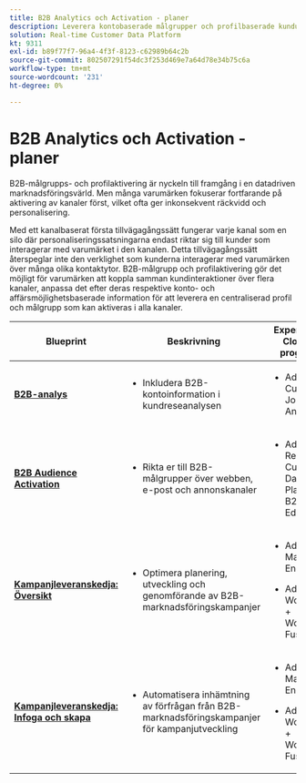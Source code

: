 ```yaml
---
title: B2B Analytics och Activation - planer
description: Leverera kontobaserade målgrupper och profilbaserade kundupplevelser med Real-time Customer Data Platform.
solution: Real-time Customer Data Platform
kt: 9311
exl-id: b89f77f7-96a4-4f3f-8123-c62989b64c2b
source-git-commit: 802507291f54dc3f253d469e7a64d78e34b75c6a
workflow-type: tm+mt
source-wordcount: '231'
ht-degree: 0%

---
```


# B2B Analytics och Activation - planer

B2B-målgrupps- och profilaktivering är nyckeln till framgång i en datadriven marknadsföringsvärld. Men många varumärken fokuserar fortfarande på aktivering av kanaler först, vilket ofta ger inkonsekvent räckvidd och personalisering.

Med ett kanalbaserat första tillvägagångssätt fungerar varje kanal som en silo där personaliseringssatsningarna endast riktar sig till kunder som interagerar med varumärket i den kanalen. Detta tillvägagångssätt återspeglar inte den verklighet som kunderna interagerar med varumärken över många olika kontaktytor. B2B-målgrupp och profilaktivering gör det möjligt för varumärken att koppla samman kundinteraktioner över flera kanaler, anpassa det efter deras respektive konto- och affärsmöjlighetsbaserade information för att leverera en centraliserad profil och målgrupp som kan aktiveras i alla kanaler.

| Blueprint | Beskrivning | Experience Cloud-program |
|---|---|---|
| **[B2B-analys](https://experienceleague.adobe.com/docs/analytics-platform/using/cja-usecases/b2b.html)** | <ul><li>Inkludera B2B-kontoinformation i kundreseanalysen</li></ul> | <ul><li>Adobe Customer Journey Analytics</li></ul> |
| **[B2B Audience Activation](b2bactivation.md)** | <ul><li>Rikta er till B2B-målgrupper över webben, e-post och annonskanaler</li></ul> | <ul><li>Adobe Real-time Customer Data Platform B2B Edition</li></ul> |
| **[Kampanjleveranskedja: Översikt](/help/blueprints/b2b/campaign-supply-chain/overview.md)** | <ul><li>Optimera planering, utveckling och genomförande av B2B-marknadsföringskampanjer</li></ul> | <ul><li>Adobe Marketo Engage</li></ul><ul><li>Adobe Workfront + Workfront Fusion</li></ul> |
| **[Kampanjleveranskedja: Infoga och skapa](/help/blueprints/b2b/campaign-supply-chain/intake-and-create.md)** | <ul><li>Automatisera inhämtning av förfrågan från B2B-marknadsföringskampanjer för kampanjutveckling</li></ul> | <ul><li>Adobe Marketo Engage</li></ul><ul><li>Adobe Workfront + Workfront Fusion</li></ul> |
